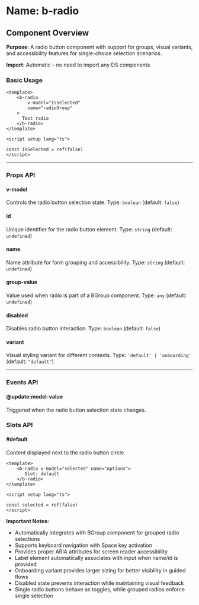 # Name: b-radio
## Component Overview

**Purpose**: A radio button component with support for groups, visual variants, and accessibility features for single-choice selection scenarios.

**Import**: Automatic - no need to import any DS components

### Basic Usage

```vue
<template>
    <b-radio 
        v-model="isSelected"
        name="radioGroup"
    >
      Test radio
    </b-radio>
</template>

<script setup lang="ts">

const isSelected = ref(false)
</script>
```

---

### Props API

#### v-model
Controls the radio button selection state. Type: `boolean` (default: `false`)

#### id
Unique identifier for the radio button element. Type: `string` (default: `undefined`)

#### name
Name attribute for form grouping and accessibility. Type: `string` (default: `undefined`)

#### group-value
Value used when radio is part of a BGroup component. Type: `any` (default: `undefined`)

#### disabled
Disables radio button interaction. Type: `boolean` (default: `false`)

#### variant
Visual styling variant for different contexts. Type: `'default' | 'onboarding'` (default: `"default"`)

---

### Events API

#### @update:model-value
Triggered when the radio button selection state changes.

### Slots API

#### #default
Content displayed next to the radio button circle.

```vue
<template>
    <b-radio v-model="selected" name="options">
       Slot: default
    </b-radio>
</template>

<script setup lang="ts">

const selected = ref(false)
</script>
```

**Important Notes:**
- Automatically integrates with BGroup component for grouped radio selections
- Supports keyboard navigation with Space key activation
- Provides proper ARIA attributes for screen reader accessibility
- Label element automatically associates with input when name/id is provided
- Onboarding variant provides larger sizing for better visibility in guided flows
- Disabled state prevents interaction while maintaining visual feedback
- Single radio buttons behave as toggles, while grouped radios enforce single selection